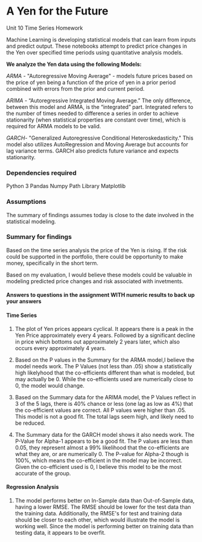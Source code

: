 # A Yen for the Future
Unit 10 Time Series Homework

Machine Learning is developing statistical models that can learn from inputs and predict output. These notebooks attempt to predict price changes in the Yen over specified time periods using quantitative analysis models.

**We analyze the Yen data using the following Models:** 

*ARMA* - "Autoregressive Moving Average" - models future prices based on the price of yen being a function of the price of yen in a prior period combined with errors from the prior and current period.

*ARIMA* - “Autoregressive Integrated Moving Average.” The only difference, between this model and ARMA, is the “integrated” part. Integrated refers to the number of times needed to difference a series in order to achieve stationarity (when statistical properties are constant over time), which is required for ARMA models to be valid.

*GARCH*- "Generalized Autoregressive Conditional Heteroskedasticity." This model also utilizes AutoRegression and Moving Average but accounts for lag variance terms. GARCH also predicts future variance and expects stationarity. 

### Dependencies required
Python 3
Pandas
Numpy
Path Library
Matplotlib


### Assumptions
The summary of findings assumes today is close to the date involved in the statistical modeling. 
### Summary for findings
Based on the time series analysis the price of the Yen is rising. If the risk could be supported in the portfolio, there could be opportunity to make money, specifically in the short term. 

Based on my evaluation, I would believe these models could be valuable in modeling predicted price changes and risk associated with invetments.

#### Answers to questions in the assignment WITH numeric results to back up your answers

#### Time Series 
1. The plot of Yen prices appears cyclical. It appears there is a peak in the Yen Price approximately every 4 years. Followed by a significant decline in price which bottoms out approximately 2 years later, which also occurs every approximately 4 years.

2. Based on the P values in the Summary for the ARMA model,I believe the model needs work. The P Values (not less than .05) show a statistically high likelyhood that the co-efficients different than what is modeled, but may actually be 0. While the co-efficients used are numerically close to 0, the model would change.

3. Based on the Summary data for the ARIMA model, the P Values reflect in 3 of the 5 lags, there is 40% chance or less (one lag as low as 4%) that the co-efficient values are correct. All P values were higher than .05. This model is not a good fit. The total lags seem high, and likely need to be reduced.

4. The Summary data for the GARCH model shows it also needs work. The P-Value for Alpha-1 appears to be a good fit. The P values are less than 0.05, they represent almost a 99%  likelihood that the co-efficients are what they are, or are numerically 0. The P-value for Alpha-2 though is 100%, which means the co-efficient in the model may be incorrect. Given the co-efficient used is 0, I believe this model to be the most accurate of the group.

#### Regression Analysis
1. The model performs better on In-Sample data than Out-of-Sample data, having a lower RMSE. The RMSE should be lower for the test data than the training data. Additionally, the RMSE's for test and training data should be closer to each other, which would illustrate the model is working well. Since the model is performing better on training data than testing data, it appears to be overfit.
